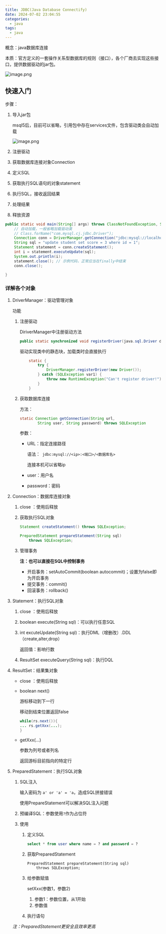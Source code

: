 ```yaml
---
title: JDBC(Java Database Connectify)
date: 2024-07-02 23:04:55
categories:
  - java
tags:
  - java
---
```


概念：java数据库连接

本质：官方定义的一套操作关系型数据库的规则（接口），各个厂商去实现这些接口，提供数据驱动的jar包。

![image.png](./img/jdbc.png)

## 快速入门

步骤：

1. 导入jar包

   msql5后，目前可以省略，引用包中存在services文件，包含驱动类会自动加载

   ![image.png](./img/java.sql.Driver.png)
2. 注册驱动
3. 获取数据库连接对象Connection
4. 定义SQL
5. 获取执行SQL语句的对象statement
6. 执行SQL，接收返回结果
7. 处理结果
8. 释放资源

```java
public static void main(String[] args) throws ClassNotFoundException, SQLException {
	// 自动加载，一般省略加载驱动类
	// Class.forName("com.mysql.cj.jdbc.Driver");
	Connection conn = DriverManager.getConnection("jdbc:mysql://localhost:3306/db1", "***", "***");
	String sql = "update student set score = 3 where id = 1";
	Statement statement = conn.createStatement();
	int i = statement.executeUpdate(sql);
	System.out.println(i);
	statement.close(); // 示例代码，正常应当在finally中结束
	conn.close();

}

```

### 详解各个对象

1. DriverManager：驱动管理对象

   功能

    1. 注册驱动

       DiriverManager中注册驱动方法

        ```java
        public static synchronized void registerDriver(java.sql.Driver driver)
        ```

       驱动实现类中的静态块，加载类时会直接执行

        ```java
            static {
                try {
                    DriverManager.registerDriver(new Driver());
                } catch (SQLException var1) {
                    throw new RuntimeException("Can't register driver!");
                }
            }
        ```
    2. 获取数据库连接

       方法：

        ```java
        static Connection getConnection(String url,
                String user, String password) throws SQLException
        ```

       参数：

        * URL：指定连接路径

          语法：` jdbc:mysql://<ip>:<端口>/<数据库名>`

          连接本机可以省略ip
        * user：用户名
        * password：密码
2. Connection：数据库连接对象

    1. close ：使用后释放
    2. 获取执行SQL对象

        ```java
        Statement createStatement() throws SQLException;
        ```


        ```java
        PreparedStatement prepareStatement(String sql)
            throws SQLException;
        ```
    3. 管理事务

        **注：也可以直接在SQL中控制事务**

        * 开启事务：setAutoCommit(boolean autocommit)；设置为false即为开启事务
        * 提交事务：commit()
        * 回滚事务：rollback()
3. Statement：执行SQL对象

    1. close ：使用后释放
    2. boolean execute(String sql)：可以执行任意SQL
    3. int excuteUpdate(String sql)：执行DML（增删改）.DDL（create,alter,drop）

       返回值：影响行数
    4. ResultSet executeQuery(String sql)：执行DQL
4. ResultSet：结果集对象

    * close ：使用后释放
    * boolean next()

      游标移动到下一行

      移动到结束位置返回false

      ```java
      while(rs.next()){
      ... rs.getXxx(...);
      }
      ```
    * getXxx(...)

      参数为列号或者列名

      返回游标目前指向的特定行
5. PreparedStatement：执行SQL对象

    1. SQL注入

       输入密码为 `a' or 'a' = 'a`，造成SQL拼接错误

       使用PrepareStatement可以解决SQL注入问题
    2. 预编译SQL：参数使用`?`作为占位符
    3. 使用

        1. 定义SQL

            ```sql
            select * from user where name = ? and password = ?
            ```
        2. 获取PreparedStatement

            ```sql
            PreparedStatement prepareStatement(String sql)
                throws SQLException;
            ```
        3. 给参数赋值

           setXxx(参数1，参数2)

            1. 参数1：参数位置，从1开始
            2. 参数值
        4. 执行语句

   *注：PreparedStatement更安全且效率更高*